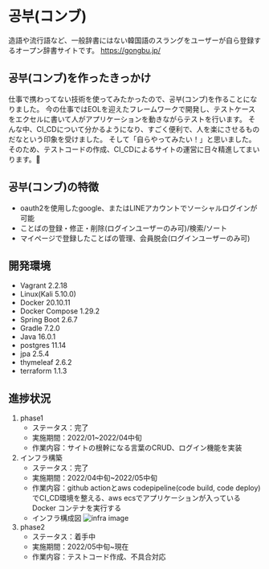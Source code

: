 # 공부(コンブ)
造語や流行語など、一般辞書にはない韓国語のスラングをユーザーが自ら登録するオープン辞書サイトです。
https://gongbu.jp/

## 공부(コンブ)を作ったきっかけ
仕事で携わってない技術を使ってみたかったので、공부(コンブ)を作ることになりました。
今の仕事ではEOLを迎えたフレームワークで開発し、テストケースをエクセルに書いて人がアプリケーションを動きながらテストを行います。
そんな中、CI_CDについて分かるようになり、すごく便利で、人を楽にさせるものだなという印象を受けました。
そして「自らやってみたい！」と思いました。
そのため、テストコードの作成、CI_CDによるサイトの運営に日々精進してまいります。💪

## 공부(コンブ)の特徴
- oauth2を使用したgoogle、またはLINEアカウントでソーシャルログインが可能
- ことばの登録・修正・削除(ログインユーザーのみ可)/検索/ソート
- マイページで登録したことばの管理、会員脱会(ログインユーザーのみ可)

## 開発環境
- Vagrant 2.2.18
- Linux(Kali 5.10.0)
- Docker 20.10.11
- Docker Compose 1.29.2
- Spring Boot 2.6.7
- Gradle 7.2.0
- Java 16.0.1
- postgres 11.14
- jpa 2.5.4
- thymeleaf 2.6.2
- terraform 1.1.3

## 進捗状況
1. phase1
   - ステータス：完了
   - 実施期間：2022/01~2022/04中旬
   - 作業内容：サイトの根幹になる言葉のCRUD、ログイン機能を実装
2. インフラ構築
   - ステータス：完了
   - 実施期間：2022/04中旬~2022/05中旬
   - 作業内容：github actionとaws codepipeline(code build, code deploy)でCI_CD環境を整える、aws ecsでアプリケーションが入っているDocker コンテナを実行する
   - インフラ構成図
   ![infra image](https://user-images.githubusercontent.com/44425582/169836756-9aa6c01e-a1d6-4028-8282-55d62b8ecbb9.png)
3. phase2 
   - ステータス：着手中
   - 実施期間：2022/05中旬~現在
   - 作業内容：テストコード作成、不具合対応